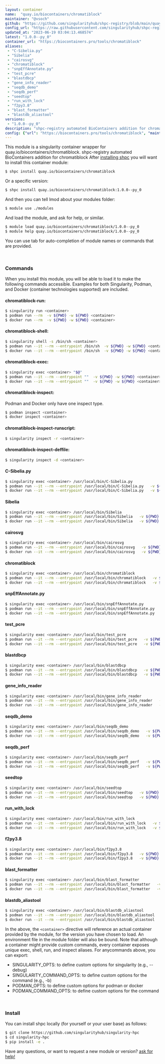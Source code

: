 ```yaml
---
layout: container
name:  "quay.io/biocontainers/chromatiblock"
maintainer: "@vsoch"
github: "https://github.com/singularityhub/shpc-registry/blob/main/quay.io/biocontainers/chromatiblock/container.yaml"
config_url: "https://raw.githubusercontent.com/singularityhub/shpc-registry/main/quay.io/biocontainers/chromatiblock/container.yaml"
updated_at: "2023-06-19 03:04:13.468574"
latest: "1.0.0--py_0"
container_url: "https://biocontainers.pro/tools/chromatiblock"
aliases:
 - "C-Sibelia.py"
 - "Sibelia"
 - "cairosvg"
 - "chromatiblock"
 - "snpEffAnnotate.py"
 - "test_pcre"
 - "blastdbcp"
 - "gene_info_reader"
 - "seqdb_demo"
 - "seqdb_perf"
 - "seedtop"
 - "run_with_lock"
 - "f2py3.8"
 - "blast_formatter"
 - "blastdb_aliastool"
versions:
 - "1.0.0--py_0"
description: "shpc-registry automated BioContainers addition for chromatiblock"
config: {"url": "https://biocontainers.pro/tools/chromatiblock", "maintainer": "@vsoch", "description": "shpc-registry automated BioContainers addition for chromatiblock", "latest": {"1.0.0--py_0": "sha256:fce5317ca2a8159debfe7f1aa57cf173602b7b58aa01897f5c746a07e5fb1f9d"}, "tags": {"1.0.0--py_0": "sha256:fce5317ca2a8159debfe7f1aa57cf173602b7b58aa01897f5c746a07e5fb1f9d"}, "docker": "quay.io/biocontainers/chromatiblock", "aliases": {"C-Sibelia.py": "/usr/local/bin/C-Sibelia.py", "Sibelia": "/usr/local/bin/Sibelia", "cairosvg": "/usr/local/bin/cairosvg", "chromatiblock": "/usr/local/bin/chromatiblock", "snpEffAnnotate.py": "/usr/local/bin/snpEffAnnotate.py", "test_pcre": "/usr/local/bin/test_pcre", "blastdbcp": "/usr/local/bin/blastdbcp", "gene_info_reader": "/usr/local/bin/gene_info_reader", "seqdb_demo": "/usr/local/bin/seqdb_demo", "seqdb_perf": "/usr/local/bin/seqdb_perf", "seedtop": "/usr/local/bin/seedtop", "run_with_lock": "/usr/local/bin/run_with_lock", "f2py3.8": "/usr/local/bin/f2py3.8", "blast_formatter": "/usr/local/bin/blast_formatter", "blastdb_aliastool": "/usr/local/bin/blastdb_aliastool"}}
---
```


This module is a singularity container wrapper for quay.io/biocontainers/chromatiblock.
shpc-registry automated BioContainers addition for chromatiblock
After [installing shpc](#install) you will want to install this container module:


```bash
$ shpc install quay.io/biocontainers/chromatiblock
```

Or a specific version:

```bash
$ shpc install quay.io/biocontainers/chromatiblock:1.0.0--py_0
```

And then you can tell lmod about your modules folder:

```bash
$ module use ./modules
```

And load the module, and ask for help, or similar.

```bash
$ module load quay.io/biocontainers/chromatiblock/1.0.0--py_0
$ module help quay.io/biocontainers/chromatiblock/1.0.0--py_0
```

You can use tab for auto-completion of module names or commands that are provided.

<br>

### Commands

When you install this module, you will be able to load it to make the following commands accessible.
Examples for both Singularity, Podman, and Docker (container technologies supported) are included.

#### chromatiblock-run:

```bash
$ singularity run <container>
$ podman run --rm  -v ${PWD} -w ${PWD} <container>
$ docker run --rm  -v ${PWD} -w ${PWD} <container>
```

#### chromatiblock-shell:

```bash
$ singularity shell -s /bin/sh <container>
$ podman run --it --rm --entrypoint /bin/sh  -v ${PWD} -w ${PWD} <container>
$ docker run --it --rm --entrypoint /bin/sh  -v ${PWD} -w ${PWD} <container>
```

#### chromatiblock-exec:

```bash
$ singularity exec <container> "$@"
$ podman run --it --rm --entrypoint ""  -v ${PWD} -w ${PWD} <container> "$@"
$ docker run --it --rm --entrypoint ""  -v ${PWD} -w ${PWD} <container> "$@"
```

#### chromatiblock-inspect:

Podman and Docker only have one inspect type.

```bash
$ podman inspect <container>
$ docker inspect <container>
```

#### chromatiblock-inspect-runscript:

```bash
$ singularity inspect -r <container>
```

#### chromatiblock-inspect-deffile:

```bash
$ singularity inspect -d <container>
```


#### C-Sibelia.py

```bash
$ singularity exec <container> /usr/local/bin/C-Sibelia.py
$ podman run --it --rm --entrypoint /usr/local/bin/C-Sibelia.py   -v ${PWD} -w ${PWD} <container> -c " $@"
$ docker run --it --rm --entrypoint /usr/local/bin/C-Sibelia.py   -v ${PWD} -w ${PWD} <container> -c " $@"
```


#### Sibelia

```bash
$ singularity exec <container> /usr/local/bin/Sibelia
$ podman run --it --rm --entrypoint /usr/local/bin/Sibelia   -v ${PWD} -w ${PWD} <container> -c " $@"
$ docker run --it --rm --entrypoint /usr/local/bin/Sibelia   -v ${PWD} -w ${PWD} <container> -c " $@"
```


#### cairosvg

```bash
$ singularity exec <container> /usr/local/bin/cairosvg
$ podman run --it --rm --entrypoint /usr/local/bin/cairosvg   -v ${PWD} -w ${PWD} <container> -c " $@"
$ docker run --it --rm --entrypoint /usr/local/bin/cairosvg   -v ${PWD} -w ${PWD} <container> -c " $@"
```


#### chromatiblock

```bash
$ singularity exec <container> /usr/local/bin/chromatiblock
$ podman run --it --rm --entrypoint /usr/local/bin/chromatiblock   -v ${PWD} -w ${PWD} <container> -c " $@"
$ docker run --it --rm --entrypoint /usr/local/bin/chromatiblock   -v ${PWD} -w ${PWD} <container> -c " $@"
```


#### snpEffAnnotate.py

```bash
$ singularity exec <container> /usr/local/bin/snpEffAnnotate.py
$ podman run --it --rm --entrypoint /usr/local/bin/snpEffAnnotate.py   -v ${PWD} -w ${PWD} <container> -c " $@"
$ docker run --it --rm --entrypoint /usr/local/bin/snpEffAnnotate.py   -v ${PWD} -w ${PWD} <container> -c " $@"
```


#### test_pcre

```bash
$ singularity exec <container> /usr/local/bin/test_pcre
$ podman run --it --rm --entrypoint /usr/local/bin/test_pcre   -v ${PWD} -w ${PWD} <container> -c " $@"
$ docker run --it --rm --entrypoint /usr/local/bin/test_pcre   -v ${PWD} -w ${PWD} <container> -c " $@"
```


#### blastdbcp

```bash
$ singularity exec <container> /usr/local/bin/blastdbcp
$ podman run --it --rm --entrypoint /usr/local/bin/blastdbcp   -v ${PWD} -w ${PWD} <container> -c " $@"
$ docker run --it --rm --entrypoint /usr/local/bin/blastdbcp   -v ${PWD} -w ${PWD} <container> -c " $@"
```


#### gene_info_reader

```bash
$ singularity exec <container> /usr/local/bin/gene_info_reader
$ podman run --it --rm --entrypoint /usr/local/bin/gene_info_reader   -v ${PWD} -w ${PWD} <container> -c " $@"
$ docker run --it --rm --entrypoint /usr/local/bin/gene_info_reader   -v ${PWD} -w ${PWD} <container> -c " $@"
```


#### seqdb_demo

```bash
$ singularity exec <container> /usr/local/bin/seqdb_demo
$ podman run --it --rm --entrypoint /usr/local/bin/seqdb_demo   -v ${PWD} -w ${PWD} <container> -c " $@"
$ docker run --it --rm --entrypoint /usr/local/bin/seqdb_demo   -v ${PWD} -w ${PWD} <container> -c " $@"
```


#### seqdb_perf

```bash
$ singularity exec <container> /usr/local/bin/seqdb_perf
$ podman run --it --rm --entrypoint /usr/local/bin/seqdb_perf   -v ${PWD} -w ${PWD} <container> -c " $@"
$ docker run --it --rm --entrypoint /usr/local/bin/seqdb_perf   -v ${PWD} -w ${PWD} <container> -c " $@"
```


#### seedtop

```bash
$ singularity exec <container> /usr/local/bin/seedtop
$ podman run --it --rm --entrypoint /usr/local/bin/seedtop   -v ${PWD} -w ${PWD} <container> -c " $@"
$ docker run --it --rm --entrypoint /usr/local/bin/seedtop   -v ${PWD} -w ${PWD} <container> -c " $@"
```


#### run_with_lock

```bash
$ singularity exec <container> /usr/local/bin/run_with_lock
$ podman run --it --rm --entrypoint /usr/local/bin/run_with_lock   -v ${PWD} -w ${PWD} <container> -c " $@"
$ docker run --it --rm --entrypoint /usr/local/bin/run_with_lock   -v ${PWD} -w ${PWD} <container> -c " $@"
```


#### f2py3.8

```bash
$ singularity exec <container> /usr/local/bin/f2py3.8
$ podman run --it --rm --entrypoint /usr/local/bin/f2py3.8   -v ${PWD} -w ${PWD} <container> -c " $@"
$ docker run --it --rm --entrypoint /usr/local/bin/f2py3.8   -v ${PWD} -w ${PWD} <container> -c " $@"
```


#### blast_formatter

```bash
$ singularity exec <container> /usr/local/bin/blast_formatter
$ podman run --it --rm --entrypoint /usr/local/bin/blast_formatter   -v ${PWD} -w ${PWD} <container> -c " $@"
$ docker run --it --rm --entrypoint /usr/local/bin/blast_formatter   -v ${PWD} -w ${PWD} <container> -c " $@"
```


#### blastdb_aliastool

```bash
$ singularity exec <container> /usr/local/bin/blastdb_aliastool
$ podman run --it --rm --entrypoint /usr/local/bin/blastdb_aliastool   -v ${PWD} -w ${PWD} <container> -c " $@"
$ docker run --it --rm --entrypoint /usr/local/bin/blastdb_aliastool   -v ${PWD} -w ${PWD} <container> -c " $@"
```



In the above, the `<container>` directive will reference an actual container provided
by the module, for the version you have chosen to load. An environment file in the
module folder will also be bound. Note that although a container
might provide custom commands, every container exposes unique exec, shell, run, and
inspect aliases. For anycommands above, you can export:

 - SINGULARITY_OPTS: to define custom options for singularity (e.g., --debug)
 - SINGULARITY_COMMAND_OPTS: to define custom options for the command (e.g., -b)
 - PODMAN_OPTS: to define custom options for podman or docker
 - PODMAN_COMMAND_OPTS: to define custom options for the command

<br>

### Install

You can install shpc locally (for yourself or your user base) as follows:

```bash
$ git clone https://github.com/singularityhub/singularity-hpc
$ cd singularity-hpc
$ pip install -e .
```

Have any questions, or want to request a new module or version? [ask for help!](https://github.com/singularityhub/singularity-hpc/issues)